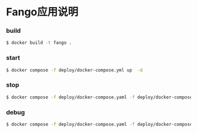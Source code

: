 # Fango应用说明

### build

```sh
$ docker build -t fango .
```

### start

```sh
$ docker compose -f deploy/docker-compose.yml up  -d
```

### stop

```sh
$ docker compose -f deploy/docker-compose.yaml -f deploy/docker-compose-dev.yaml stop
```

### debug

```sh
$ docker compose -f deploy/docker-compose.yaml -f deploy/docker-compose-dev.yaml logs -f
```

